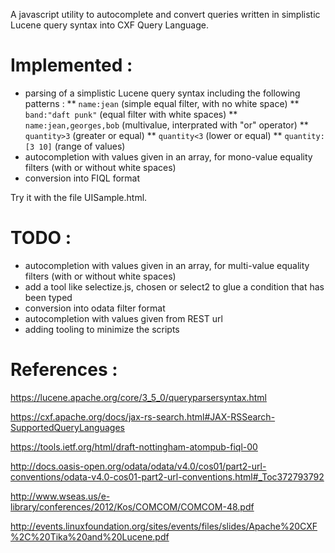 A  javascript utility to autocomplete and convert queries written in simplistic Lucene query syntax into CXF Query Language.

# Implemented :
* parsing of a simplistic Lucene query syntax including the following patterns :
** `name:jean` (simple equal filter, with no white space) 
** `band:"daft punk"` (equal filter with white spaces) 
** `name:jean,georges,bob` (multivalue, interprated with "or" operator)
** `quantity>3` (greater or equal)
** `quantity<3` (lower or equal) 
** `quantity:[3 10]` (range of values) 
* autocompletion with values given in an array, for mono-value equality filters (with or without white spaces)
* conversion into FIQL format

Try it with the file UISample.html. 

# TODO : 
* autocompletion with values given in an array, for multi-value equality filters (with or without white spaces)
* add a tool like selectize.js, chosen or select2 to glue a condition that has been typed
* conversion into odata filter format
* autocompletion with values given from REST url
* adding tooling to minimize the scripts


# References : 

https://lucene.apache.org/core/3_5_0/queryparsersyntax.html

https://cxf.apache.org/docs/jax-rs-search.html#JAX-RSSearch-SupportedQueryLanguages

https://tools.ietf.org/html/draft-nottingham-atompub-fiql-00

http://docs.oasis-open.org/odata/odata/v4.0/cos01/part2-url-conventions/odata-v4.0-cos01-part2-url-conventions.html#_Toc372793792

http://www.wseas.us/e-library/conferences/2012/Kos/COMCOM/COMCOM-48.pdf

http://events.linuxfoundation.org/sites/events/files/slides/Apache%20CXF%2C%20Tika%20and%20Lucene.pdf
